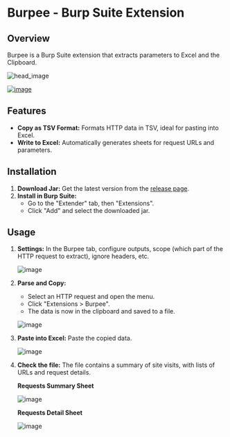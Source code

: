 # Burpee - Burp Suite Extension

## Overview
Burpee is a Burp Suite extension that extracts parameters to Excel and the Clipboard.

![head_image](https://github.com/user-attachments/assets/82dbe607-3847-4d04-b720-6867a33e10f8)

[![image](https://github.com/user-attachments/assets/77d1bf6a-dbca-4dae-a955-72b9a85e641d)](https://youtu.be/no15BP_kVHA)


## Features
- **Copy as TSV Format:** Formats HTTP data in TSV, ideal for pasting into Excel.
- **Write to Excel:** Automatically generates sheets for request URLs and parameters.

## Installation
1. **Download Jar:** Get the latest version from the [release page](https://github.com/riiim400th/burpee/releases).
2. **Install in Burp Suite:**
   - Go to the "Extender" tab, then "Extensions".
   - Click "Add" and select the downloaded jar.

## Usage
1. **Settings:** In the Burpee tab, configure outputs, scope (which part of the HTTP request to extract), ignore headers, etc.

   ![image](https://github.com/user-attachments/assets/669295e3-0706-492d-be52-48dcbf1cd09b)


2. **Parse and Copy:**
   - Select an HTTP request and open the menu.
   - Click "Extensions > Burpee".
   - The data is now in the clipboard and saved to a file.
  
   ![image](https://github.com/user-attachments/assets/047ec80c-9fc6-4114-a720-fd738af409d4)


3. **Paste into Excel:** Paste the copied data.

   ![image](https://github.com/user-attachments/assets/ab6e9f0e-0033-4954-a9ce-0a591a7af003)


4. **Check the file:** The file contains a summary of site visits, with lists of URLs and request details.

   **Requests Summary Sheet**

   ![image](https://github.com/user-attachments/assets/4cdec456-82e4-4797-ba10-cff76b472c1f)

   **Requests Detail Sheet**

   ![image](https://github.com/user-attachments/assets/c7f41d03-1355-4abe-ac90-1b31f1fef513)
